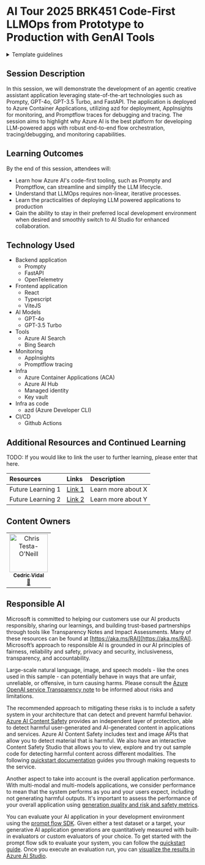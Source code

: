 # AI Tour 2025 BRK451 Code-First LLMOps from Prototype to Production with GenAI Tools

<details>

<summary>Template guidelines</summary>

### You can add a header

To help prepare content for AI Tour, please use this template repository for organizing your sessions and preparing the content for future presentors.
1. Update this readme with the todo's listed below
2. The src folder has been created for all development tasks when creating this session
3. The Lab folder is in-person and async participation with content, please update this folder with instructions for participants to follow along.
4. The Presenter Notes folder is the train the trainer section. Here add any slide decks, demo videos, and other content as needed. This page has a rough layout to provide ideas but can be edited as needed.
5. If you are taking advantage of the static front end site, edit the content in the _config.yml file as needed (specifically the title and description)

This repo is intended as a template for Microsoft AI Tour repositories.  
  
</details>

## Session Description  
In this session, we will demonstrate the development of an agentic creative assistant application leveraging state-of-the-art technologies such as Prompty, GPT-4o, GPT-3.5 Turbo, and FastAPI. The application is deployed to Azure Container Applications, utilizing azd for deployment, AppInsights for monitoring, and Promptflow traces for debugging and tracing. The session aims to highlight why Azure AI is the best platform for developing LLM-powered apps with robust end-to-end flow orchestration, tracing/debugging, and monitoring capabilities.  
  
## Learning Outcomes  
By the end of this session, attendees will:  
- Learn how Azure AI's code-first tooling, such as Prompty and Promptflow, can streamline and simplify the LLM lifecycle.  
- Understand that LLMOps requires non-linear, iterative processes.
- Learn the practicalities of deploying LLM powered applications to production
- Gain the ability to stay in their preferred local development environment when desired and smoothly switch to AI Studio for enhanced collaboration.  

## Technology Used  
- Backend application
  - Prompty
  - FastAPI
  - OpenTelemetry
- Frontend application
  - React
  - Typescript
  - ViteJS
- AI Models
  - GPT-4o
  - GPT-3.5 Turbo
- Tools
  - Azure AI Search
  - Bing Search
- Monitoring
  - AppInsights
  - Promptflow tracing
- Infra
  - Azure Container Applications (ACA)
  - Azure AI Hub
  - Managed identity
  - Key vault
- Infra as code
  - azd (Azure Developer CLI)
- CI/CD
  - Github Actions

## Additional Resources and Continued Learning
TODO: If you would like to link the user to further learning, please enter that here.

| Resources          | Links                             | Description        |
|:-------------------|:----------------------------------|:-------------------|
| Future Learning 1  | [Link 1](https://www.google.com/) | Learn more about X |
| Future Learning 2  | [Link 2](https://www.google.com/) | Learn more about Y |

## Content Owners

<!-- ALL-CONTRIBUTORS-LIST:START - Do not remove or modify this section -->

<table>
<tr>
    <td align="center"><a href="http://learnanalytics.microsoft.com">
        <img src="https://github.com/cedricvidal.png" width="100px;" alt="Chris Testa-O'Neill
"/><br />
        <sub><b>Cedric Vidal
</b></sub></a><br />
            <a href="https://github.com/cedricvidal" title="talk">📢</a> 
    </td>
</tr></table>

<!-- ALL-CONTRIBUTORS-LIST:END -->

## Responsible AI 

Microsoft is committed to helping our customers use our AI products responsibly, sharing our learnings, and building trust-based partnerships through tools like Transparency Notes and Impact Assessments. Many of these resources can be found at [https://aka.ms/RAI](https://aka.ms/RAI).
Microsoft’s approach to responsible AI is grounded in our AI principles of fairness, reliability and safety, privacy and security, inclusiveness, transparency, and accountability.

Large-scale natural language, image, and speech models - like the ones used in this sample - can potentially behave in ways that are unfair, unreliable, or offensive, in turn causing harms. Please consult the [Azure OpenAI service Transparency note](https://learn.microsoft.com/legal/cognitive-services/openai/transparency-note?tabs=text) to be informed about risks and limitations.

The recommended approach to mitigating these risks is to include a safety system in your architecture that can detect and prevent harmful behavior. [Azure AI Content Safety](https://learn.microsoft.com/azure/ai-services/content-safety/overview) provides an independent layer of protection, able to detect harmful user-generated and AI-generated content in applications and services. Azure AI Content Safety includes text and image APIs that allow you to detect material that is harmful. We also have an interactive Content Safety Studio that allows you to view, explore and try out sample code for detecting harmful content across different modalities. The following [quickstart documentation](https://learn.microsoft.com/azure/ai-services/content-safety/quickstart-text?tabs=visual-studio%2Clinux&pivots=programming-language-rest) guides you through making requests to the service.

Another aspect to take into account is the overall application performance. With multi-modal and multi-models applications, we consider performance to mean that the system performs as you and your users expect, including not generating harmful outputs. It's important to assess the performance of your overall application using [generation quality and risk and safety metrics](https://learn.microsoft.com/azure/ai-studio/concepts/evaluation-metrics-built-in).

You can evaluate your AI application in your development environment using the [prompt flow SDK](https://microsoft.github.io/promptflow/index.html). Given either a test dataset or a target, your generative AI application generations are quantitatively measured with built-in evaluators or custom evaluators of your choice. To get started with the prompt flow sdk to evaluate your system, you can follow the [quickstart guide](https://learn.microsoft.com/azure/ai-studio/how-to/develop/flow-evaluate-sdk). Once you execute an evaluation run, you can [visualize the results in Azure AI Studio](https://learn.microsoft.com/azure/ai-studio/how-to/evaluate-flow-results).